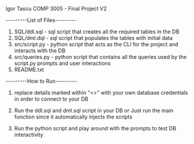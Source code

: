 Igor Tascu
COMP 3005 - Final Project V2

---------List of Files---------

1. SQL/ddl.sql - sql script that creates all the required tables in the DB
2. SQL/dml.dql - sql script that populates the tables with initial data
3. src/script.py - python script that acts as the CLI for the project and interacts with the DB
4. src/queries.py - python script that contains all the queries used by the script.py prompts and  user interactions
5. README.txt

---------How to Run---------

1. replace details marked within "<>" with your own database credentials in order to connect
to your DB

2. Run the ddl.sql and dml.sql script in your DB or Just run the main function since it automatically injects the scripts

3. Run the python script and play around with the prompts to test DB interactivity
